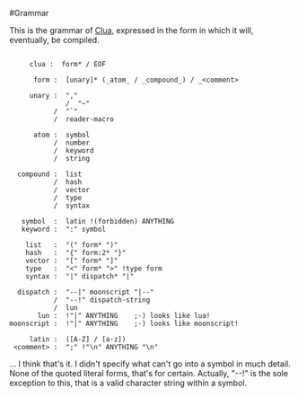 #Grammar

This is the grammar of [Clua](clua.md), expressed in the form in which it will, eventually, be compiled.

```text

     clua :  form* / EOF

      form :  [unary]* (_atom_ / _compound_) / _<comment>

     unary :  ","
              /  "~"
           /  "`"
           /  reader-macro

      atom :  symbol 
           /  number 
           /  keyword
           /  string

  compound :  list
           /  hash
           /  vector
           /  type 
           /  syntax

   symbol  :  latin !(forbidden) ANYTHING
   keyword :  ":" symbol

    list   :  "(" form* ")"
    hash   :  "{" form:2* "}"
    vector :  "[" form* "]"
    type   :  "<" form* ">" !type form
    syntax :  "|" dispatch* "|"

  dispatch :  "--|" moonscript "|--" 
           /  "--!" dispatch-string 
           /  lun
       lun :  !"|" ANYTHING    ;-) looks like lua!  
moonscript :  !"|" ANYTHING    ;-) looks like moonscript!

     latin :  ([A-Z] / [a-z])
 <comment> :  ";" !"\n" ANYTHING "\n"
```

... I think that's it. I didn't specify what can't go into a symbol in much detail. None of the quoted literal forms, that's for certain. Actually, "--!" is the sole exception to this, that is a valid character string within a symbol.
